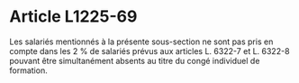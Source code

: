 # Article L1225-69

Les salariés mentionnés à la présente sous-section ne sont pas pris en compte dans les 2 % de salariés prévus aux articles L. 6322-7 et L. 6322-8 pouvant être simultanément absents au titre du congé individuel de formation.